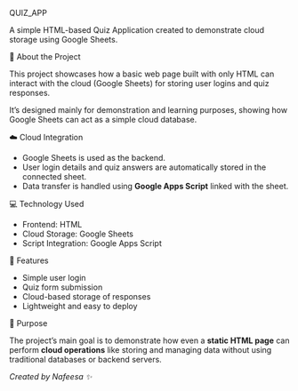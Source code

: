QUIZ_APP

A simple HTML-based Quiz Application created to demonstrate cloud storage using Google Sheets.

📘 About the Project

This project showcases how a basic web page built with only HTML can interact with the cloud (Google Sheets) for storing user logins and quiz responses.

It’s designed mainly for demonstration and learning purposes, showing how Google Sheets can act as a simple cloud database.

☁️ Cloud Integration

- Google Sheets is used as the backend.  
- User login details and quiz answers are automatically stored in the connected sheet.  
- Data transfer is handled using **Google Apps Script** linked with the sheet.

 💻 Technology Used

- Frontend: HTML  
- Cloud Storage: Google Sheets  
- Script Integration: Google Apps Script  

🚀 Features

- Simple user login  
- Quiz form submission  
- Cloud-based storage of responses  
- Lightweight and easy to deploy  

🎯 Purpose

The project’s main goal is to demonstrate how even a **static HTML page** can perform **cloud operations** like storing and managing data without using traditional databases or backend servers.



*Created by Nafeesa ✨*
